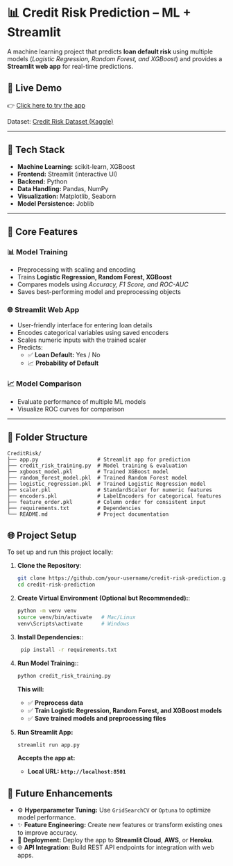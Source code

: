 # 📊 Credit Risk Prediction – ML + Streamlit  

A machine learning project that predicts **loan default risk** using multiple models (*Logistic Regression, Random Forest, and XGBoost*) and provides a **Streamlit web app** for real-time predictions.  

## 🚀 Live Demo
👉 [Click here to try the app](https://credit-risk-prediction-application.streamlit.app/)

Dataset: [Credit Risk Dataset (Kaggle)](https://www.kaggle.com/datasets/laotse/credit-risk-dataset)  

---

## 🚀 Tech Stack  
- **Machine Learning:** scikit-learn, XGBoost  
- **Frontend:** Streamlit (interactive UI)  
- **Backend:** Python  
- **Data Handling:** Pandas, NumPy  
- **Visualization:** Matplotlib, Seaborn  
- **Model Persistence:** Joblib  

---

## 🔑 Core Features  

### 📊 Model Training  
- Preprocessing with scaling and encoding  
- Trains **Logistic Regression, Random Forest, XGBoost**  
- Compares models using *Accuracy, F1 Score, and ROC-AUC*  
- Saves best-performing model and preprocessing objects  

### 🌐 Streamlit Web App  
- User-friendly interface for entering loan details  
- Encodes categorical variables using saved encoders  
- Scales numeric inputs with the trained scaler  
- Predicts:  
  - ✅ **Loan Default:** Yes / No  
  - 📈 **Probability of Default**  

### 📈 Model Comparison  
- Evaluate performance of multiple ML models  
- Visualize ROC curves for comparison  

---

## 📂 Folder Structure  

```plaintext
CreditRisk/
├── app.py                   # Streamlit app for prediction
├── credit_risk_training.py  # Model training & evaluation
├── xgboost_model.pkl        # Trained XGBoost model
├── random_forest_model.pkl  # Trained Random Forest model
├── logistic_regression.pkl  # Trained Logistic Regression model
├── scaler.pkl               # StandardScaler for numeric features
├── encoders.pkl             # LabelEncoders for categorical features
├── feature_order.pkl        # Column order for consistent input
├── requirements.txt         # Dependencies
└── README.md                # Project documentation

```

## 🌐 Project Setup

To set up and run this project locally:

1. **Clone the Repository**:
   ```bash
   git clone https://github.com/your-username/credit-risk-prediction.git
   cd credit-risk-prediction
   ```

2. **Create Virtual Environment (Optional but Recommended):**:
   ```bash
   python -m venv venv
   source venv/bin/activate   # Mac/Linux
   venv\Scripts\activate      # Windows
   ```

3. **Install Dependencies:**:
    ```bash
     pip install -r requirements.txt
     ```

4. **Run Model Training:**:
   ```bash
   python credit_risk_training.py
   ```
   **This will:** 
     - ✅ **Preprocess data** 
     - ✅ **Train Logistic Regression, Random Forest, and XGBoost models**
     - ✅ **Save trained models and preprocessing files**


5. **Run Streamlit App:**
   ```bash
   streamlit run app.py
   ```  
   **Accepts the app at:** 
      - **Local URL: `http://localhost:8501`**  


  ## 📌 Future Enhancements

- ⚙️ **Hyperparameter Tuning:** Use `GridSearchCV` or `Optuna` to optimize model performance.  
- ✨ **Feature Engineering:** Create new features or transform existing ones to improve accuracy.  
- 🚀 **Deployment:** Deploy the app to **Streamlit Cloud**, **AWS**, or **Heroku**.  
- 🌐 **API Integration:** Build REST API endpoints for integration with web apps.  



